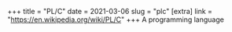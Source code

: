 +++
title = "PL/C"
date = 2021-03-06
slug = "plc"
[extra]
link = "https://en.wikipedia.org/wiki/PL/C"
+++
A programming language

